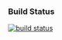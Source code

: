 ### Build Status ###
[![build status](https://gitlab.com/prier/ur_rtde/badges/master/build.svg)](https://gitlab.com/prier/ur_rtde/commits/master)